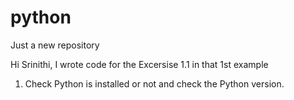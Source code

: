 # python
Just a new repository

Hi Srinithi,
  I wrote code for the Excersise 1.1 in that 1st example
  1. Check Python is installed or not and check the Python version.
